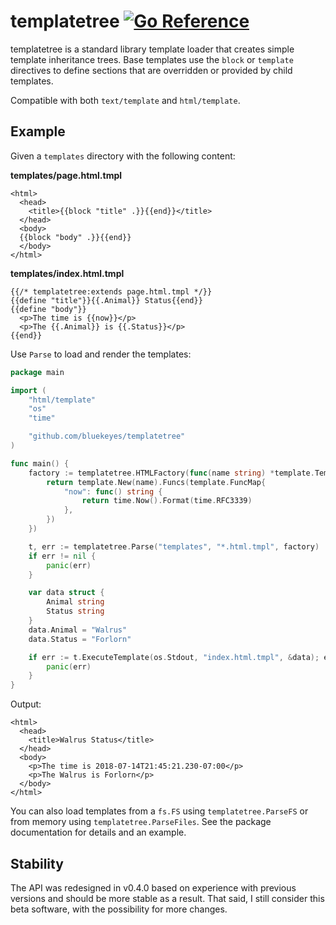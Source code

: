 # templatetree [![Go Reference](https://pkg.go.dev/badge/github.com/bluekeyes/templatetree.svg)](https://pkg.go.dev/github.com/bluekeyes/templatetree)

templatetree is a standard library template loader that creates simple template
inheritance trees. Base templates use the `block` or `template` directives to
define sections that are overridden or provided by child templates.

Compatible with both `text/template` and `html/template`.

## Example

Given a `templates` directory with the following content:

**templates/page.html.tmpl**

    <html>
      <head>
        <title>{{block "title" .}}{{end}}</title>
      </head>
      <body>
      {{block "body" .}}{{end}}
      </body>
    </html>

**templates/index.html.tmpl**

    {{/* templatetree:extends page.html.tmpl */}}
    {{define "title"}}{{.Animal}} Status{{end}}
    {{define "body"}}
      <p>The time is {{now}}</p>
      <p>The {{.Animal}} is {{.Status}}</p>
    {{end}}


Use `Parse` to load and render the templates:

```go
package main

import (
	"html/template"
	"os"
	"time"

	"github.com/bluekeyes/templatetree"
)

func main() {
	factory := templatetree.HTMLFactory(func(name string) *template.Template {
		return template.New(name).Funcs(template.FuncMap{
			"now": func() string {
				return time.Now().Format(time.RFC3339)
			},
		})
	})

	t, err := templatetree.Parse("templates", "*.html.tmpl", factory)
	if err != nil {
		panic(err)
	}

	var data struct {
		Animal string
		Status string
	}
	data.Animal = "Walrus"
	data.Status = "Forlorn"

	if err := t.ExecuteTemplate(os.Stdout, "index.html.tmpl", &data); err != nil {
		panic(err)
	}
}
```

Output:

    <html>
      <head>
        <title>Walrus Status</title>
      </head>
      <body>
        <p>The time is 2018-07-14T21:45:21.230-07:00</p>
        <p>The Walrus is Forlorn</p>
      </body>
    </html>

You can also load templates from a `fs.FS` using `templatetree.ParseFS` or
from memory using `templatetree.ParseFiles`. See the package documentation
for details and an example.

## Stability

The API was redesigned in v0.4.0 based on experience with previous versions
and should be more stable as a result. That said, I still consider this beta
software, with the possibility for more changes.
